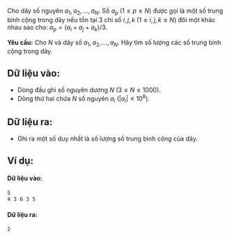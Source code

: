 Cho dãy số nguyên $a_1,a_2,…,a_N$. Số $a_p\ (1≤p≤N)$ được gọi là một số trung bình cộng trong dãy nếu tồn tại $3$ chỉ số $i, j, k\ (1≤i,j,k≤N)$ đôi một khác nhau sao cho: $a_p=(a_i+a_j+a_k)/3$.

**Yêu cầu:** Cho $N$ và dãy số $a_1,a_2,…,a_N$. Hãy tìm số lượng các số trung bình cộng trong dãy.

## Dữ liệu vào:
- Dòng đầu ghi số nguyên dương $N\ (3≤N≤1000)$.
- Dòng thứ hai chứa $N$ số nguyên $a_i\ (|a_i |≤10^8)$.

## Dữ liệu ra:
- Ghi ra một số duy nhất là số lượng số trung bình cộng của dãy.

## Ví dụ:
#### Dữ liệu vào:
```
5
4 3 6 3 5
```

#### Dữ liệu ra:
```
2
```